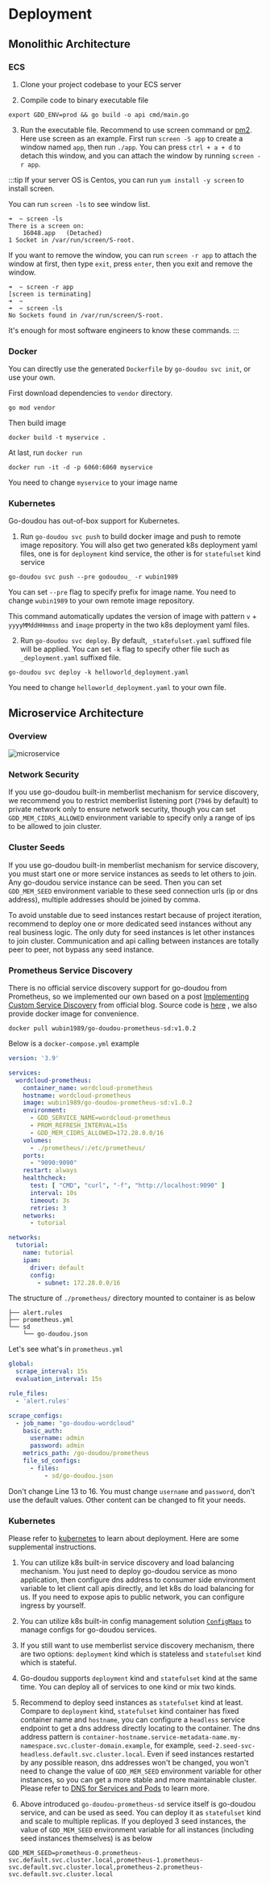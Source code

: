 # Deployment

## Monolithic Architecture
### ECS

1. Clone your project codebase to your ECS server

2. Compile code to binary executable file
```shell
export GDD_ENV=prod && go build -o api cmd/main.go 
```

3. Run the executable file. Recommend to use screen command or [pm2](https://pm2.keymetrics.io/). Here use screen as an example. First run `screen -S app` to create a window named `app`, then run `./app`. You can press `ctrl + a + d` to detach this window, and you can attach the window by running `screen -r app`.

:::tip
If your server OS is Centos, you can run `yum install -y screen` to install screen.

You can run `screen -ls` to see window list.

```shell
➜  ~ screen -ls   
There is a screen on:
	16048.app	(Detached)
1 Socket in /var/run/screen/S-root.
```

If you want to remove the window, you can run `screen -r app` to attach the window at first, then type `exit`, press `enter`, then you exit and remove the window.

```shell
➜  ~ screen -r app
[screen is terminating]
➜  ~  
➜  ~ screen -ls   
No Sockets found in /var/run/screen/S-root.
```

It's enough for most software engineers to know these commands.
:::

### Docker

You can directly use the generated `Dockerfile` by `go-doudou svc init`, or use your own.

First download dependencies to `vendor` directory.

```
go mod vendor
```

Then build image

```shell
docker build -t myservice . 
```

At last, run `docker run`

```shell
docker run -it -d -p 6060:6060 myservice
```

You need to change `myservice` to your image name

### Kubernetes

Go-doudou has out-of-box support for Kubernetes.

1. Run `go-doudou svc push` to build docker image and push to remote image repository. You will also get two generated k8s deployment yaml files, one is for `deployment` kind service, the other is for `statefulset` kind service

```shell
go-doudou svc push --pre godoudou_ -r wubin1989
```

You can set `--pre` flag to specify prefix for image name. You need to change `wubin1989` to your own remote image repository.

This command automatically updates the version of image with pattern `v` + `yyyyMMddHHmmss` and `image` property in the two k8s deployment yaml files.

2. Run `go-doudou svc deploy`. By default, `_statefulset.yaml` suffixed file will be applied. You can set `-k` flag to specify other file such as `_deployment.yaml` suffixed file.

```shell
go-doudou svc deploy -k helloworld_deployment.yaml
```

You need to change `helloworld_deployment.yaml` to your own file.

## Microservice Architecture

### Overview
![microservice](/images/microservice.png)

### Network Security

If you use go-doudou built-in memberlist mechanism for service discovery, we recommend you to restrict memberlist listening port (`7946` by default) to private network only to ensure network security, though you can set `GDD_MEM_CIDRS_ALLOWED` environment variable to specify only a range of ips to be allowed to join cluster.

### Cluster Seeds

If you use go-doudou built-in memberlist mechanism for service discovery, you must start one or more service instances as seeds to let others to join. Any go-doudou service instance can be seed. Then you can set `GDD_MEM_SEED` environment variable to these seed connection urls (ip or dns address), multiple addresses should be joined by comma.

To avoid unstable due to seed instances restart because of project iteration, recommend to deploy one or more dedicated seed instances without any real business logic. The only duty for seed instances is let other instances to join cluster. Communication and api calling between instances are totally peer to peer, not bypass any seed instance.

### Prometheus Service Discovery

There is no official service discovery support for go-doudou from Prometheus, so we implemented our own based on a post [Implementing Custom Service Discovery](https://prometheus.io/blog/2018/07/05/implementing-custom-sd/) from official blog. Source code is [here](https://github.com/unionj-cloud/go-doudou-prometheus-sd) , we also provide docker image for convenience.

```shell
docker pull wubin1989/go-doudou-prometheus-sd:v1.0.2
```

Below is a `docker-compose.yml` example
```yaml
version: '3.9'

services:
  wordcloud-prometheus:
    container_name: wordcloud-prometheus
    hostname: wordcloud-prometheus
    image: wubin1989/go-doudou-prometheus-sd:v1.0.2
    environment:
      - GDD_SERVICE_NAME=wordcloud-prometheus
      - PROM_REFRESH_INTERVAL=15s
      - GDD_MEM_CIDRS_ALLOWED=172.28.0.0/16
    volumes:
      - ./prometheus/:/etc/prometheus/
    ports:
      - "9090:9090"
    restart: always
    healthcheck:
      test: [ "CMD", "curl", "-f", "http://localhost:9090" ]
      interval: 10s
      timeout: 3s
      retries: 3
    networks:
      - tutorial

networks:
  tutorial:
    name: tutorial
    ipam:
      driver: default
      config:
        - subnet: 172.28.0.0/16
```

The structure of `./prometheus/` directory mounted to container is as below

```
├── alert.rules
├── prometheus.yml
└── sd
    └── go-doudou.json
```

Let's see what's in `prometheus.yml`

```yaml
global:
  scrape_interval: 15s
  evaluation_interval: 15s

rule_files:
  - 'alert.rules'

scrape_configs:
  - job_name: "go-doudou-wordcloud"
    basic_auth:
      username: admin
      password: admin
    metrics_path: /go-doudou/prometheus
    file_sd_configs:
      - files:
          - sd/go-doudou.json
```

Don't change Line 13 to 16. You must change `username` and `password`, don't use the default values. Other content can be changed to fit your needs.

### Kubernetes

Please refer to [kubernetes](#kubernetes) to learn about deployment. Here are some supplemental instructions.

1. You can utilize k8s built-in service discovery and load balancing mechanism. You just need to deploy go-doudou service as mono application, then configure dns address to consumer side environment variable to let client call apis directly, and let k8s do load balancing for us. If you need to expose apis to public network, you can configure ingress by yourself.

2. You can utilize k8s built-in config management solution [`ConfigMaps`](https://kubernetes.io/docs/concepts/configuration/configmap/) to manage configs for go-doudou services.

3. If you still want to use memberlist service discovery mechanism, there are two options: `deployment` kind which is stateless and `statefulset` kind which is stateful.

4. Go-doudou supports `deployment` kind and `statefulset` kind at the same time. You can deploy all of services to one kind or mix two kinds. 

5. Recommend to deploy seed instances as `statefulset` kind at least. Compare to `deployment` kind, `statefulset` kind container has fixed container name and `hostname`, you can configure a `headless` service endpoint to get a dns address directly locating to the container. The dns address pattern is `container-hostname.service-metadata-name.my-namespace.svc.cluster-domain.example`, for example, `seed-2.seed-svc-headless.default.svc.cluster.local`. Even if seed instances restarted by any possible reason, dns addresses won't be changed, you won't need to change the value of `GDD_MEM_SEED` environment variable for other instances, so you can get a more stable and more maintainable cluster. Please refer to [DNS for Services and Pods](https://kubernetes.io/docs/concepts/services-networking/dns-pod-service/) to learn more.

6. Above introduced `go-doudou-prometheus-sd` service itself is go-doudou service, and can be used as seed. You can deploy it as `statefulset` kind and scale to multiple replicas. If you deployed 3 seed instances, the value of `GDD_MEM_SEED` environment variable for all instances (including seed instances themselves) is as below

```shell
GDD_MEM_SEED=prometheus-0.prometheus-svc.default.svc.cluster.local,prometheus-1.prometheus-svc.default.svc.cluster.local,prometheus-2.prometheus-svc.default.svc.cluster.local
```